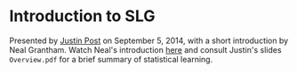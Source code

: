 Introduction to SLG
===

Presented by [Justin Post](http://www4.stat.ncsu.edu/~post/) on September 5, 2014, with a short introduction by Neal Grantham. Watch Neal's introduction [here](http://www4.stat.ncsu.edu/~post/reading/index) and consult Justin's slides `Overview.pdf` for a brief summary of statistical learning.